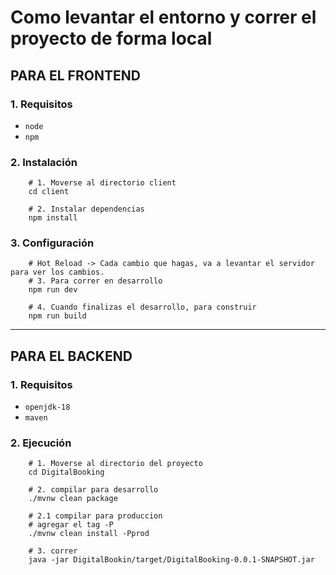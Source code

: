 # Como levantar el entorno y correr el proyecto de forma local

## PARA EL FRONTEND

### 1. Requisitos

- `node`
- `npm`

### 2. Instalación

```
    # 1. Moverse al directorio client
    cd client

    # 2. Instalar dependencias
    npm install
```

### 3. Configuración
```
    # Hot Reload -> Cada cambio que hagas, va a levantar el servidor para ver los cambios.
    # 3. Para correr en desarrollo
    npm run dev

    # 4. Cuando finalizas el desarrollo, para construir
    npm run build
```
___

## PARA EL BACKEND

### 1. Requisitos

- `openjdk-18`
- `maven`

### 2. Ejecución

```
    # 1. Moverse al directorio del proyecto
    cd DigitalBooking

    # 2. compilar para desarrollo
    ./mvnw clean package

    # 2.1 compilar para produccion
    # agregar el tag -P
    ./mvnw clean install -Pprod

    # 3. correr
    java -jar DigitalBookin/target/DigitalBooking-0.0.1-SNAPSHOT.jar
```

